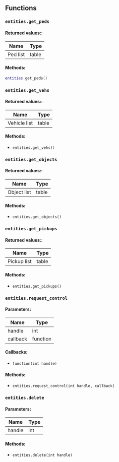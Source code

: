 ## Functions

### `entities.get_peds`

#### **Returned values:**:

| Name     | Type  |
| -------- | ----- |
| Ped list | table |

#### **Methods:**

 ```lua
entities.get_peds()
````

### `entities.get_vehs`

#### **Returned values:**:

| Name         | Type  |
| ------------ | ----- |
| Vehicle list | table |

#### **Methods:**

* `entities.get_vehs()`

### `entities.get_objects`

#### **Returned values:**:

| Name        | Type  |
| ----------- | ----- |
| Object list | table |

#### **Methods:**

* `entities.get_objects()`

### `entities.get_pickups`

#### **Returned values:**:

| Name        | Type  |
| ----------- | ----- |
| Pickup list | table |

#### **Methods:**

* `entities.get_pickups()`

### `entities.request_control`

#### Parameters:

| Name     | Type     |
| -------- | -------- |
| handle   | int      |
| callback | function |

#### Callbacks:

* `function(int handle)`

#### **Methods:**

* `entities.request_control(int handle, callback)`

### `entities.delete`

#### Parameters:

| Name   | Type |
| ------ | ---- |
| handle | int  |

#### **Methods:**

* `entities.delete(int handle)`